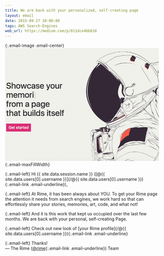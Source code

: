 ```yaml
---
title: We are back with your personalized, self-creating page
layout: email
date: 2015-09-27 10:00:00
tags: AWS Search-Engines
web_url: https://medium.com/p/811dce4bb618
---
```


{:.email-image .email-center}
![](/assets/email/11-BGyhvrZQRC.gif){:.email-maxFillWidth}

{:.email-left}
Hi {{ site.data.session.name }} ([@{{ site.data.users[0].username }}](/@{{ site.data.users[0].username }}){:.email-link .email-underline}),

{:.email-left}
At Rime, it has been always about YOU. To get your Rime page the attention it needs from search engines, we work hard so that can effortlessly share your stories, memories, art, code, and what not!

{:.email-left}
And it is this work that kept us occupied over the last few months. We are back with your personal, self-creating Page.

{:.email-left}
Check out new look of [your Rime profile](/@{{ site.data.users[0].username }}){:.email-link .email-underline}

{:.email-left}
Thanks!<br>
— The Rime ([@rime](/@rhymetek){:.email-link .email-underline}) Team